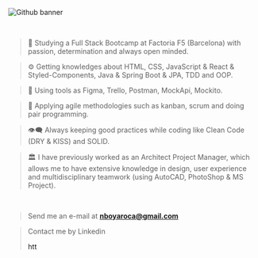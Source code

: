 ![Github banner](https://user-images.githubusercontent.com/102729704/179533147-3d1de262-3d91-4b06-843f-0c33e9849094.png)

&nbsp;

>🔘 Studying a Full Stack Bootcamp at Factoria F5 (Barcelona) with passion, determination and always open minded.

>⚙️ Getting knowledges about HTML, CSS, JavaScript & React & Styled-Components, Java & Spring Boot & JPA, TDD and OOP.

>🔧 Using tools as Figma, Trello, Postman, MockApi, Mockito.

>📄 Applying agile methodologies such as kanban, scrum and doing pair programming.

>👁️‍🗨️ Always keeping good practices while coding like Clean Code (DRY & KISS) and SOLID.

>🏛️ I have previously worked as an Architect Project Manager, which allows me to have extensive knowledge in design, user experience and multidisciplinary teamwork (using AutoCAD, PhotoShop & MS Project).

&nbsp;

>Send me an e-mail at **nboyaroca@gmail.com**
&nbsp;

>Contact me by Linkedin <p align="left"><a href="https://www.linkedin.com/in/nboyaroca/" target="blank"><img align="center" src="https://raw.githubusercontent.com/rahuldkjain/github-profile-readme-generator/master/src/images/icons/Social/linked-in-alt.svg" alt="https://www.linkedin.com/in/magalarza/" height="15" width="20" /></a></p> 

